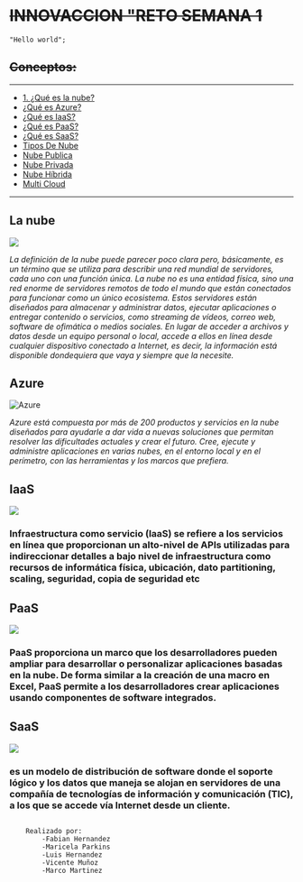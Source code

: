<!-- HEADINGS-->
# ~~**INNOVACCION "RETO SEMANA 1**~~
    "Hello world";
## ~~Conceptos:~~ 
---
* [1. ¿Qué es la nube?](#la-nube)
* [¿Qué es Azure?](#Azure)
* [¿Qué es IaaS?](#iaas)
* [¿Qué es PaaS?](#paas)
* [¿Qué es SaaS?](#saas)
* [Tipos De Nube](#Nube)
* [Nube Publica](#Publica)
* [Nube Privada](#Privada)
* [Nube Híbrida](#Hibrida)
* [Multi Cloud](#Cloud)
---
## **La nube**
![](https://www.arsys.es/blog/file/uploads/2019/02/mover-negocio-nube-01.jpg)

*La definición de la nube puede parecer poco clara pero, básicamente, es un término que se utiliza para describir una red mundial de servidores, cada uno con una función única. La nube no es una entidad física, sino una red enorme de servidores remotos de todo el mundo que están conectados para funcionar como un único ecosistema. Estos servidores están diseñados para almacenar y administrar datos, ejecutar aplicaciones o entregar contenido o servicios, como streaming de vídeos, correo web, software de ofimática o medios sociales. En lugar de acceder a archivos y datos desde un equipo personal o local, accede a ellos en línea desde cualquier dispositivo conectado a Internet, es decir, la información está disponible dondequiera que vaya y siempre que la necesite.*
## **Azure**
![Azure](https://www.saviantconsulting.com/images/blog/10-reasons-why-choose-azure-for-your-enterprise.png)

*Azure está compuesta por más de 200 productos y servicios en la nube diseñados para ayudarle a dar vida a nuevas soluciones que permitan resolver las dificultades actuales y crear el futuro. Cree, ejecute y administre aplicaciones en varias nubes, en el entorno local y en el perímetro, con las herramientas y los 
marcos que prefiera.*
## **IaaS**
![](https://encrypted-tbn0.gstatic.com/images?q=tbn:ANd9GcSntVfKvii_s3xsY9yPXAirbeb22lrDL2gefg&usqp=CAU)
### Infraestructura como servicio (IaaS) se refiere a los servicios en línea que proporcionan un alto-nivel de APIs utilizadas para indireccionar detalles a bajo nivel de infraestructura como recursos de informática física, ubicación, dato partitioning, scaling, seguridad, copia de seguridad etc
## **PaaS**
![](https://encrypted-tbn0.gstatic.com/images?q=tbn:ANd9GcSJcrMlE2jpGu8hTOFki6LBiQz_-zfWvonIWg&usqp=CAU)
### PaaS proporciona un marco que los desarrolladores pueden ampliar para desarrollar o personalizar aplicaciones basadas en la nube. De forma similar a la creación de una macro en Excel, PaaS permite a los desarrolladores crear aplicaciones usando componentes de software integrados.
## **SaaS**
![](https://encrypted-tbn0.gstatic.com/images?q=tbn:ANd9GcTU79VS9MCMr22J81_mBq6YK2YsH_lHRlyoKw&usqp=CAU)
### es un modelo de distribución de software donde el soporte lógico y los datos que maneja se alojan en servidores de una compañía de tecnologías de información y comunicación (TIC), a los que se accede vía Internet desde un cliente.
## 
## 
## 
## 

        Realizado por:
            -Fabian Hernandez
            -Maricela Parkins
            -Luis Hernandez
            -Vicente Muñoz
            -Marco Martinez 
